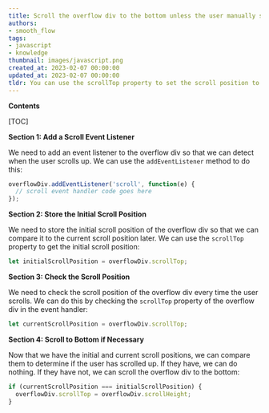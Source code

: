 ```yaml
---
title: Scroll the overflow div to the bottom unless the user manually scrolls it up
authors:
- smooth_flow
tags:
- javascript
- knowledge
thumbnail: images/javascript.png
created_at: 2023-02-07 00:00:00
updated_at: 2023-02-07 00:00:00
tldr: You can use the scrollTop property to set the scroll position to the bottom of the div when the user scrolls down, and check the scroll position to prevent it from resetting to the bottom when the user scrolls up.
---
```


**Contents**

[TOC]

**Section 1: Add a Scroll Event Listener**

We need to add an event listener to the overflow div so that we can detect when the user scrolls up. We can use the `addEventListener` method to do this:

```javascript
overflowDiv.addEventListener('scroll', function(e) {
  // scroll event handler code goes here
});
```

**Section 2: Store the Initial Scroll Position**

We need to store the initial scroll position of the overflow div so that we can compare it to the current scroll position later. We can use the `scrollTop` property to get the initial scroll position:

```javascript
let initialScrollPosition = overflowDiv.scrollTop;
```

**Section 3: Check the Scroll Position**

We need to check the scroll position of the overflow div every time the user scrolls. We can do this by checking the `scrollTop` property of the overflow div in the event handler:

```javascript
let currentScrollPosition = overflowDiv.scrollTop;
```

**Section 4: Scroll to Bottom if Necessary**

Now that we have the initial and current scroll positions, we can compare them to determine if the user has scrolled up. If they have, we can do nothing. If they have not, we can scroll the overflow div to the bottom:

```javascript
if (currentScrollPosition === initialScrollPosition) {
  overflowDiv.scrollTop = overflowDiv.scrollHeight;
}
```
